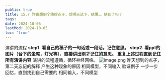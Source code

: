 ```yaml
---
public: true
title: 15.7 ​昨夜想到个绝妙点子，想明天试下，结果。。猜到了吗？
tags:
date: 2024-10-05
lastMod: 2024-10-05
toc: "true"
---
```


演讲的流程
**step1. 看自己的稿子的一句话或一段话，记住意思。**
**step2. 看ppt的图片（台下的坐席，灯光等），直接讲出刚才记住的意思。**
**重复上述过程直到记住所有演讲内容**
演讲的流程遵循，循环神经网络。
![image.png](/assets/image_1696930222029_0.png)
昨天想到的点子，第二天忘记的解释
产生这种现象的原因
相同模型，不同输入
验证例子
一步一步回忆，直到找到自己需要的
相同输入，不同模型